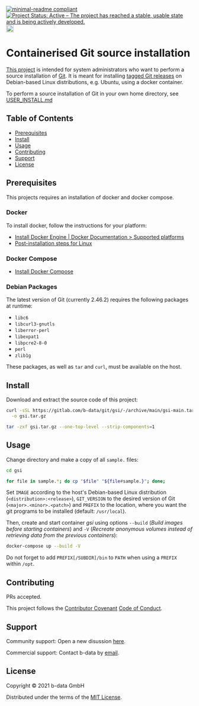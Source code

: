 [![minimal-readme compliant](https://img.shields.io/badge/readme%20style-minimal-brightgreen.svg)](https://github.com/RichardLitt/standard-readme/blob/master/example-readmes/minimal-readme.md) [![Project Status: Active – The project has reached a stable, usable state and is being actively developed.](https://www.repostatus.org/badges/latest/active.svg)](https://www.repostatus.org/#active) <a href="https://liberapay.com/benz0li/donate"><img src="https://liberapay.com/assets/widgets/donate.svg" alt="Donate using Liberapay" height="20"></a>

# Containerised Git source installation

[This project](https://gitlab.com/b-data/git/gsi) is intended for system
administrators who want to perform a source installation of
[Git](https://github.com/git/git). It is meant for installing
[tagged Git releases](https://github.com/git/git/tags) on Debian-based
Linux distributions, e.g. Ubuntu, using a docker container.

To perform a source installation of Git in your own home directory, see
[USER_INSTALL.md](USER_INSTALL.md)

## Table of Contents

*  [Prerequisites](#prerequisites)
*  [Install](#install)
*  [Usage](#usage)
*  [Contributing](#contributing)
*  [Support](#support)
*  [License](#license)

## Prerequisites

This projects requires an installation of docker and docker compose.

### Docker

To install docker, follow the instructions for your platform:

*  [Install Docker Engine | Docker Documentation > Supported platforms](https://docs.docker.com/engine/install/#supported-platforms)
*  [Post-installation steps for Linux](https://docs.docker.com/engine/install/linux-postinstall/)

### Docker Compose

*  [Install Docker Compose](https://docs.docker.com/compose/install/)

### Debian Packages

The latest version of Git (currently 2.46.2) requires the following packages at
runtime:

*  `libc6`
*  `libcurl3-gnutls`
*  `liberror-perl`
*  `libexpat1`
*  `libpcre2-8-0`
*  `perl`
*  `zlib1g`

These packages, as well as `tar` and `curl`, must be available on the host.

## Install

Download and extract the source code of this project:

```bash
curl -sSL https://gitlab.com/b-data/git/gsi/-/archive/main/gsi-main.tar.gz \
  -o gsi.tar.gz

tar -zxf gsi.tar.gz --one-top-level --strip-components=1
```

## Usage

Change directory and make a copy of all `sample.` files:

```bash
cd gsi

for file in sample.*; do cp "$file" "${file#sample.}"; done;
```

Set `IMAGE` according to the host's Debian-based Linux distribution
(`<distribution>:<release>`), `GIT_VERSION` to the desired version of Git
(`<major>.<minor>.<patch>`) and `PREFIX` to the location, where you want the
git programs to be installed (default: `/usr/local`).

Then, create and start container _gsi_ using options `--build` (_Build images
before starting containers_) and `-V` (_Recreate anonymous volumes instead of
retrieving data from the previous containers_):

```bash
docker-compose up --build -V
```

Do not forget to add `PREFIX[/SUBDIR]/bin` to `PATH` when using a `PREFIX`
within `/opt`.

## Contributing

PRs accepted.

This project follows the
[Contributor Covenant](https://www.contributor-covenant.org)
[Code of Conduct](CODE_OF_CONDUCT.md).

## Support

Community support: Open a new disussion
[here](https://github.com/orgs/b-data/discussions).

Commercial support: Contact b-data by [email](mailto:support@b-data.ch).

## License

Copyright © 2021 b-data GmbH

Distributed under the terms of the [MIT License](LICENSE).
